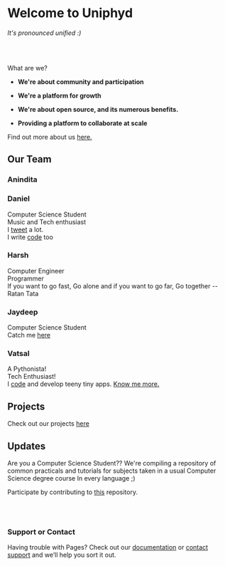 # Welcome to Uniphyd
*It's pronounced unified :)*

<br />
<br />

What are we? 

- **We're about community and participation**



- **We're a platform for growth**



- **We're about open source, and its numerous benefits.**



- **Providing a platform to collaborate at scale**

Find out more about us [here.](https://github.com/uniphyd/welcome)


## Our Team

### Anindita



### Daniel

Computer Science Student <br />
Music and Tech enthusiast  <br />
I [tweet](https://twitter.com/Got_aBig__) a lot.  <br />
I write [code](https://github.com/malgamves) too <br />



### Harsh
Computer Engineer  <br />
Programmer   <br />
If you want to go fast, Go alone and if you want to go far, Go together  --Ratan Tata  <br />


### Jaydeep
Computer Science Student <br />
Catch me [here](https://github.com/Jdpurohit)


### Vatsal
A Pythonista! <br />
Tech Enthusiast! <br />
I [code](https://github.com/mistryvatsal) and develop teeny tiny apps.
[Know me more.](www.vatsalmistry.me)


## Projects

Check out our projects [here](https://github.com/uniphyd)


## Updates

Are you a Computer Science Student??
We're compiling a repository of common practicals and tutorials for subjects taken in a usual Computer Science degree course
In every language ;)

Participate by contributing to [this](https://github.com/uniphyd/CSE-Semester-6) repository.


<br />
<br />

### Support or Contact

Having trouble with Pages? Check out our [documentation](https://help.github.com/categories/github-pages-basics/) or [contact support](https://github.com/contact) and we’ll help you sort it out.
